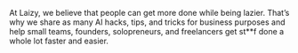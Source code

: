 At Laizy, we believe that people can get more done while being lazier. That’s why we share as many AI hacks, tips, and tricks for business purposes and help small teams, founders, solopreneurs, and freelancers get st**f done a whole lot faster and easier.

